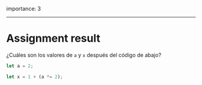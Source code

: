 importance: 3

---

# Assignment result

¿Cuáles son los valores de `a` y `x` después del código de abajo?

```js
let a = 2;

let x = 1 + (a *= 2);
```

